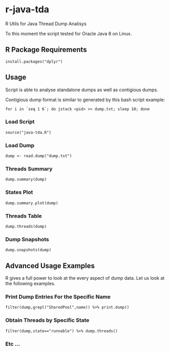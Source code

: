 # r-java-tda
R Utils for Java Thread Dump Analisys

To this moment the script tested for Oracle Java 8 on Linux.

## R Package Requirements

`install.packages("dplyr")`

## Usage

Script is able to analyse standalone dumps as well as contigious dumps.

Contigious dump format is similar to generated by this bash script example:

```for i in `seq 1 6`; do jstack <pid> >> dump.txt; sleep 10; done```


### Load Script
`source("java-tda.R")`

### Load Dump

`dump <- read.dump("dump.txt")`

### Threads Summary

`dump.summary(dump)`

### States Plot

`dump.summary.plot(dump)`

### Threads Table

`dump.threads(dump)`

### Dump Snapshots

`dump.snapshots(dump)`

## Advanced Usage Examples

R gives a full power to look at the every aspect of dump data. Let us look at the following examples.

### Print Dump Entries For the Specific Name

`filter(dump,grepl("SharedPool",name)) %>% print.dump()`

### Obtain Threads by Specific State

`filter(dump,state=="runnable") %>% dump.threads()`

### Etc ...



